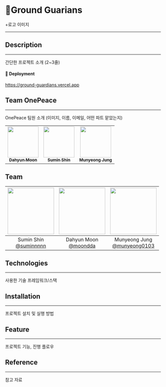 # Ground Guarians
+로고 이미지

-----




## Description
-----
간단한 프로젝트 소개 (2~3줄)




#### 🔗 Deployment
https://ground-guardians.vercel.app




## Team OnePeace
-----
OnePeace
팀원 소개 (이미지, 이름, 이메일, 어떤 파트 맡았는지)
<table>
  <tbody>
     <tr>
      <td align="center"><a href="https://github.com/moondda"><img src="https://avatars.githubusercontent.com/u/93575538?v=4" width="100px;" /><br /><sub><b>Dahyun Moon</b></sub></a><br /></td>
      <td align="center"><a href="https://github.com/suminnnnn"><img src="https://avatars.githubusercontent.com/u/89023026?v=4" width="100px;" /><br /><sub><b>Sumin Shin</b></sub></a><br /></td>
      <td align="center"><a href="https://github.com/munyeong0103"><img src="https://avatars.githubusercontent.com/u/99591750?v=4" width="100px;" /><br /><sub><b>Munyeong Jung</b></sub></a><br /></td>
    </tr>
  </tbody>
</table>

## Team
|<img src="https://avatars.githubusercontent.com/u/89023026?v=4" width="150" height="150"/>|<img src="https://avatars.githubusercontent.com/u/93575538?v=4" width="150" height="150"/>|<img src="https://avatars.githubusercontent.com/u/99591750?v=4" width="150" height="150"/>|
|:-:|:-:|:-:|
|Sumin Shin<br/>[@suminnnnn](https://github.com/suminnnnn)|Dahyun Moon<br/>[@moondda](https://github.com/moondda)|Munyeong Jung<br/>[@munyeong0103](https://github.com/munyeong0103)|


## Technologies
-----
사용한 기술 프레임워크/스택




## Installation
-----
프로젝트 설치 및 실행 방법




## Feature
-----
프로젝트 기능, 진행 플로우



## Reference
-----
참고 자료
